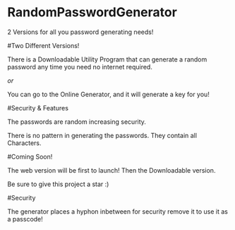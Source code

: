 # RandomPasswordGenerator
2 Versions for all you password generating needs!

#Two Different Versions!

There is a Downloadable Utility Program that can generate a random password any time you need no internet required. 

*or*

You can go to the Online Generator, and it will generate a key for you!

#Security & Features

The passwords are random increasing security. 

There is no pattern in generating the passwords. They contain all Characters. 

#Coming Soon!

The web version will be first to launch! Then the Downloadable version. 

Be sure to give this project a star :)

#Security

The generator places a hyphon inbetween for security remove it to use it as a passcode!
